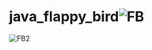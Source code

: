 # java_flappy_bird![FB](https://user-images.githubusercontent.com/79260866/175750453-3af8f698-6a6d-4675-af40-54a38dffd56b.png)
![FB2](https://user-images.githubusercontent.com/79260866/175750500-8675b6fb-3227-4e9c-9989-92983201a71a.png)

